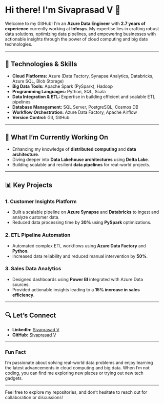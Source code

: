 # Hi there! I'm Sivaprasad V 👋

Welcome to my GitHub! I'm an **Azure Data Engineer** with **2.7 years of experience** currently working at **Infosys**. My expertise lies in crafting robust data solutions, optimizing data pipelines, and empowering businesses with actionable insights through the power of cloud computing and big data technologies.

---

## 🔧 Technologies & Skills

- **Cloud Platforms:** Azure (Data Factory, Synapse Analytics, Databricks, Azure SQL, Blob Storage)
- **Big Data Tools:** Apache Spark (PySpark), Hadoop
- **Programming Languages:** Python, SQL, Scala
- **Data Integration & ETL:** Expertise in building efficient and scalable ETL pipelines
- **Database Management:** SQL Server, PostgreSQL, Cosmos DB
- **Workflow Orchestration:** Azure Data Factory, Apache Airflow
- **Version Control:** Git, GitHub

---

## 🎯 What I’m Currently Working On

- Enhancing my knowledge of **distributed computing** and **data architecture**.
- Diving deeper into **Data Lakehouse architectures** using **Delta Lake**.
- Building scalable and resilient **data pipelines** for real-world projects.

---

## 📊 Key Projects

### 1. **Customer Insights Platform**
- Built a scalable pipeline on **Azure Synapse** and **Databricks** to ingest and analyze customer data.
- Reduced data processing time by **30%** using **PySpark** optimizations.

### 2. **ETL Pipeline Automation**
- Automated complex ETL workflows using **Azure Data Factory** and **Python**.
- Increased data reliability and reduced manual intervention by **50%**.

### 3. **Sales Data Analytics**
- Designed dashboards using **Power BI** integrated with Azure Data sources.
- Provided actionable insights leading to a **15% increase in sales efficiency**.

---

## 🔍 Let’s Connect

- **LinkedIn:**  [Sivaprasad V](https://www.linkedin.com/in/sivaprasad-v-213011213?utm_source=share&utm_campaign=share_via&utm_content=profile&utm_medium=android_app)
- **GitHub:** [Sivaprasad V](https://github.com/Sivaprasad-V?tab=repositories)

---

### Fun Fact
I’m passionate about solving real-world data problems and enjoy learning the latest advancements in cloud computing and big data. When I’m not coding, you can find me exploring new places or trying out new tech gadgets.

---

Feel free to explore my repositories, and don’t hesitate to reach out for collaboration or discussions!
